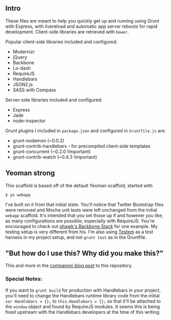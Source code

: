 ## Intro

These files are meant to help you quickly get up and running using Grunt with Express, with livereload and automatic app server reboots for rapid development. Client-side libraries are retrieved with `bower`.

Popular client-side libraries included and configured:

* Modernizr
* jQuery
* Backbone
* Lo-dash
* RequireJS
* Handlebars
* JSON2.js
* SASS with Compass

Server-side libraries included and configured:

* Express
* Jade
* node-inspector

Grunt plugins I included in `package.json` and configured in `Gruntfile.js` are:

* grunt-nodemon (~0.0.2)
* grunt-contrib-handlebars - for precompiled client-side templates
* grunt-concurrent (~0.2.0 !important)
* grunt-contrib-watch (~0.4.3 !important)

## Yeoman strong

This scaffold is based off of the default Yeoman scaffold, started with

`$ yo webapp`

I've built on it from that initial state. You'll notice that Twitter Bootstrap files were removed and Mocha unit tests were left unchanged from the initial `webapp` scaffold. It's intended that you set those up if and however you like, as many configurations are possible, especially with RequireJS. You're encouraged to check out [phawk's Backbone Stack](https://github.com/phawk/Backbone-Stack) for one example. My testing setup is very different from his. I'm also using [Testem](https://github.com/airportyh/testem) as a test harness in my project setup, and not `grunt test` as in the Gruntfile.

## "But how do I use this? Why did you make this?"

This and more in the [companion blog post](http://arvelocity.com/2013/05/30/running-an-express-server-with-grunt-and-yeoman-part-2/) to this repository.

### Special Notes:

If you want to `grunt build` for production with Handlebars in your project, you'll need to change the Handlebars runtime library code from the initial `var Handlebars = {};` to `this.Handlebars = {};` so that it'll be attached to the `window` object and found by RequireJS modules. It seems this is being fixed upstream with the Handlebars developers at the time of this writing.
